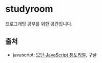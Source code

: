 # studyroom
프로그래밍 공부를 위한 공간입니다.
## 출처
- javascript: [모던 JavaScript 튜토리얼](https://ko.javascript.info/), 구글

